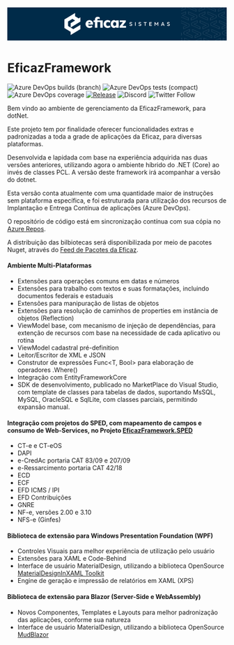 # ![EficazFramework](Assets/GitHub-HeaderReadme.png)

# EficazFramework

![Azure DevOps builds (branch)](http://efshields.brazilsouth.azurecontainer.io:/azure-devops/build/eficazcs/EficazFramework/18/master?label=tests&logo=azuredevops&logoColor=white&style=flat-square)
![Azure DevOps tests (compact)](http://efshields.brazilsouth.azurecontainer.io:/azure-devops/tests/eficazcs/EficazFramework/18?compact_message&logo=azuredevops&logoColor=white&style=flat-square)
![Azure DevOps coverage](http://efshields.brazilsouth.azurecontainer.io:/azure-devops/coverage/eficazcs/EficazFramework/18?logo=codecov&logoColor=white&style=flat-square)
[![Release](https://vsrm.dev.azure.com/eficazcs/_apis/public/Release/badge/dc412c10-c0cf-4499-827b-d13704a984ab/3/5)](https://dev.azure.com/eficazcs/EficazFramework/_release?view=all&_a=releases&definitionId=3&style=flat-square)
![Discord](http://efshields.brazilsouth.azurecontainer.io:/discord/846078359498653706?color=purple&logo=discord&logoColor=white&style=flat-square)
![Twitter Follow](http://efshields.brazilsouth.azurecontainer.io:/twitter/follow/EficazCS?color=blue&label=twitter&logo=twitter&logoColor=white&style=flat-square)
<!---![Visual Studio Marketplace Version](https://img.shields.io/visual-studio-marketplace/v/eficazsistemasdegestoeintelignciatributrialtda.efcorev4?label=SDK&logo=Eficaz%20Sistemas)-->

   Bem vindo ao ambiente de gerenciamento da EficazFramework, para dotNet.
   
   Este projeto tem por finalidade oferecer funcionalidades extras e padronizadas a toda a grade de aplicações da Eficaz, para diversas plataformas.
   
   Desenvolvida e lapidada com base na experiência adquirida nas duas versões anteriores, utilizando agora o ambiente híbrido do .NET (Core) ao invés de classes PCL. A versão deste framework irá acompanhar a versão do dotnet.
   
   Esta versão conta atualmente com uma quantidade maior de instruções sem plataforma específica, e foi estruturada para utilização dos recursos de Implantação e Entrega Contínua de aplicações (Azure DevOps).

   O repositório de código está em sincronização contínua com sua cópia no [Azure Repos](https://dev.azure.com/eficazcs/EficazFramework).

   A distribuição das bilbiotecas será disponibilizada por meio de pacotes Nuget, através do [Feed de Pacotes da Eficaz](https://pkgs.dev.azure.com/eficazcs/_packaging/DevPackages/nuget/v3/index.json).

#### Ambiente Multi-Plataformas
   - Extensões para operações comuns em datas e números
   - Extensões para trabalho com textos e suas formatações, incluindo documentos federais e estaduais
   - Extensões para manipuração de listas de objetos
   - Extensões para resolução de caminhos de properties em instância de objetos (Reflection)
   - ViewModel base, com mecanismo de injeção de dependências, para extenção de recursos com base na necessidade de cada aplicativo ou rotina
   - ViewModel cadastral pré-definition
   - Leitor/Escritor de XML e JSON
   - Construtor de expressões Func<T, Bool> para elaboração de operadores .Where<T>()
   - Integração com EntityFrameworkCore
   - SDK de desenvolvimento, publicado no MarketPlace do Visual Studio, com template de classes para tabelas de dados, suportando MsSQL, MySQL, OracleSQL e SqlLite, com classes parciais, permitindo expansão manual.
   
#### Integração com projetos do SPED, com mapeamento de campos e consumo de Web-Services, no Projeto [EficazFramework.SPED](https://github.com/Eficaz-Sistemas/EficazFramework.SPED)
   - CT-e e CT-eOS
   - DAPI
   - e-CredAc portaria CAT 83/09 e 207/09
   - e-Ressarcimento portaria CAT 42/18
   - ECD
   - ECF
   - EFD ICMS / IPI
   - EFD Contribuições
   - GNRE
   - NF-e, versões 2.00 e 3.10
   - NFS-e (Ginfes)

#### Biblioteca de extensão para Windows Presentation Foundation (WPF)
   - Controles Visuais para melhor experiência de utilização pelo usuário
   - Extensões para XAML e Code-Behind
   - Interface de usuário MaterialDesign, utilizando a biblioteca OpenSource [MaterialDesignInXAML Toolkit](https://github.com/MaterialDesignInXAML/MaterialDesignInXamlToolkit)
   - Engine de geração e impressão de relatórios em XAML (XPS)

#### Biblioteca de extensão para Blazor (Server-Side e WebAssembly)
   - Novos Componentes, Templates e Layouts para melhor padronização das aplicações, conforme sua natureza
   - Interface de usuário MaterialDesign, utilizando a biblioteca OpenSource [MudBlazor](https://github.com/MudBlazor/MudBlazor)
